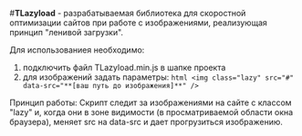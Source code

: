 #<b>TLazyload</b> - разрабатываемая библиотека для скоростной оптимизации сайтов при работе с изображениями, реализующая принцип "ленивой загрузки".

Для использованиея необходимо:
1) подключить файл TLazyload.min.js в шапке проекта
2) для изображений задать параметры: ```html <img class="lazy" src="#" data-src="**[ваш путь до изображения]**" /> ```

Принцип работы:
Скрипт следит за изображениями на сайте с классом "lazy" и, когда они в зоне видимости (в просматриваемой области окна браузера), меняет src на data-src и дает прогрузиться изображению.
